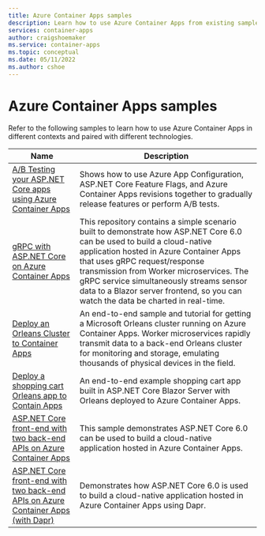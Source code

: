 ```yaml
---
title: Azure Container Apps samples
description: Learn how to use Azure Container Apps from existing samples 
services: container-apps
author: craigshoemaker
ms.service: container-apps
ms.topic: conceptual
ms.date: 05/11/2022
ms.author: cshoe
---
```


# Azure Container Apps samples

Refer to the following samples to learn how to use Azure Container Apps in different contexts and paired with different technologies.

| Name | Description |
|--|--|
| [A/B Testing your ASP.NET Core apps using Azure Container Apps](https://github.com/Azure-Samples/dotNET-Frontend-AB-Testing-on-Azure-Container-Apps)<br /> | Shows how to use Azure App Configuration, ASP.NET Core Feature Flags, and Azure Container Apps revisions together to gradually release features or perform A/B tests. |
| [gRPC with ASP.NET Core on Azure Container Apps](https://github.com/Azure-Samples/dotNET-Workers-with-gRPC-messaging-on-Azure-Container-Apps) | This repository contains a simple scenario built to demonstrate how ASP.NET Core 6.0 can be used to build a cloud-native application hosted in Azure Container Apps that uses gRPC request/response transmission from Worker microservices. The gRPC service simultaneously streams sensor data to a Blazor server frontend, so you can watch the data be charted in real-time. |
| [Deploy an Orleans Cluster to Container Apps](https://github.com/Azure-Samples/Orleans-Cluster-on-Azure-Container-Apps) | An end-to-end sample and tutorial for getting a Microsoft Orleans cluster running on Azure Container Apps. Worker microservices rapidly transmit data to a back-end Orleans cluster for monitoring and storage, emulating thousands of physical devices in the field. |
| [Deploy a shopping cart Orleans app to Contain Apps](https://github.com/Azure-Samples/orleans-blazor-server-shopping-cart-on-container-apps) | An end-to-end example shopping cart app built in ASP.NET Core Blazor Server with Orleans deployed to Azure Container Apps. |
| [ASP.NET Core front-end with two back-end APIs on Azure Container Apps](https://github.com/Azure-Samples/dotNET-FrontEnd-to-BackEnd-on-Azure-Container-Apps )<br /> | This sample demonstrates ASP.NET Core 6.0 can be used to build a cloud-native application hosted in Azure Container Apps. |
| [ASP.NET Core front-end with two back-end APIs on Azure Container Apps (with Dapr)](https://github.com/Azure-Samples/dotNET-FrontEnd-to-BackEnd-with-DAPR-on-Azure-Container-Apps )<br /> | Demonstrates how ASP.NET Core 6.0 is used to build a cloud-native application hosted in Azure Container Apps using Dapr. |
